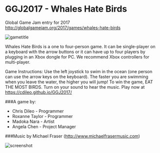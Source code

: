 # GGJ2017 - Whales Hate Birds
Global Game Jam entry for 2017 http://globalgamejam.org/2017/games/whales-hate-birds

![gametitle](https://cloud.githubusercontent.com/assets/6798281/22630245/43732a0e-ebab-11e6-8a6e-a299feed91eb.png)

Whales Hate Birds is a one to four-person game. It can be single-player on a keyboard with the arrow buttons or it can have up to four players by plugging in an Xbox dongle for PC. We recommend Xbox controllers for multi-player. 

Game Instructions: Use the left joystick to swim in the ocean (one person can use the arrow keys on the keyboard). The faster you are swimming when you leave the water, the higher you will jump! To win the game, EAT THE MOST BIRDS. Turn on your sound to hear the music. Play now at https://cdileo.github.io/GGJ2017/

###A game by:
* Chris Dileo - Programmer
* Roxanne Taylor - Programmer
* Madoka Nara - Artist
* Angela Chen - Project Manager

###Music by Michael Fraser (http://www.michaelfrasermusic.com)

![screenshot](https://cloud.githubusercontent.com/assets/6798281/22630475/96fff54a-ebaf-11e6-8040-135e8f3822a3.png)